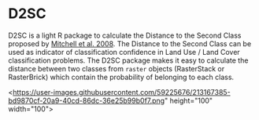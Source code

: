 # D2SC
D2SC is a light R package to calculate the Distance to the Second Class proposed by [Mitchell et al. 2008](https://doi.org/10.1016/j.rse.2007.12.006). The Distance to the Second Class can be used as indicator of classification confidence in Land Use / Land Cover classification problems. The D2SC package makes it easy to calculate the distance between two classes from `raster` objects (RasterStack or RasterBrick) which contain the probability of belonging to each class.

<https://user-images.githubusercontent.com/59225676/213167385-bd9870cf-20a9-40cd-86dc-36e25b99b0f7.png" height="100" width="100">
